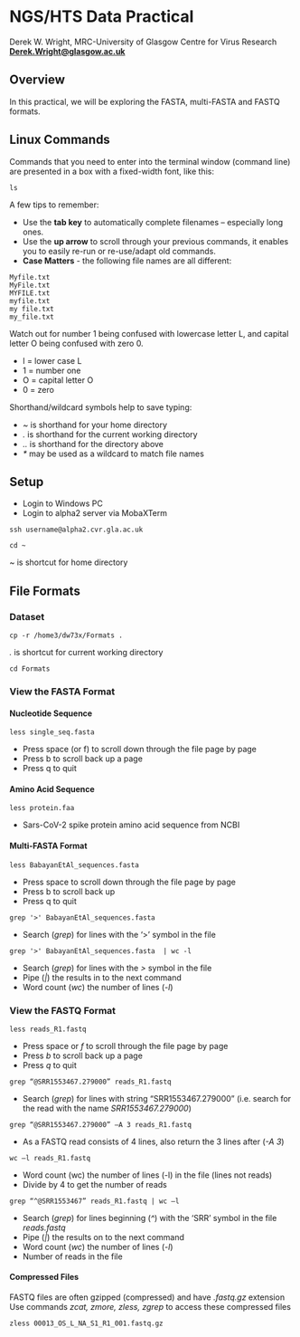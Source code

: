 # NGS/HTS Data Practical
Derek W. Wright, MRC-University of Glasgow Centre for Virus Research
[**Derek.Wright@glasgow.ac.uk**](mailto:Derek.Wright@glasgow.ac.uk)

## Overview
In this practical, we will be exploring the FASTA, multi-FASTA and FASTQ formats.

## Linux Commands
Commands that you need to enter into the terminal window (command line) are presented in a box with a fixed-width font, like this:
```
ls
```
A few tips to remember:
- Use the **tab key** to automatically complete filenames – especially long ones.
- Use the **up arrow** to scroll through your previous commands, it enables you to easily re-run or re-use/adapt old commands.
- **Case Matters** - the following file names are all different:
```
Myfile.txt
MyFile.txt
MYFILE.txt
myfile.txt
my file.txt
my_file.txt
```
Watch out for number 1 being confused with lowercase letter L, and capital letter O being confused with zero 0. 
- l = lower case L
- 1 = number one
- O = capital letter O
- 0 = zero

Shorthand/wildcard symbols help to save typing:
- *~* is shorthand for your home directory
- *.* is shorthand for the current working directory
- *..* is shorthand for the directory above
- *\** may be used as a wildcard to match file names

## Setup 
- Login to Windows PC
- Login to alpha2 server via MobaXTerm
```
ssh username@alpha2.cvr.gla.ac.uk
```
```
cd ~ 
```
~ is shortcut for home directory

## File Formats
### Dataset
```
cp -r /home3/dw73x/Formats .
```
*.* is shortcut for current working directory
```
cd Formats
```

### View the FASTA Format
#### Nucleotide Sequence
```
less single_seq.fasta
```
- Press space (or f) to scroll down through the file page by page
- Press b to scroll back up a page
- Press q to quit

#### Amino Acid Sequence
```
less protein.faa
```
- Sars-CoV-2 spike protein amino acid sequence from NCBI

#### Multi-FASTA Format
```
less BabayanEtAl_sequences.fasta 
```
- Press space to scroll down through the file page by page
- Press b to scroll back up
- Press q to quit
```
grep '>' BabayanEtAl_sequences.fasta
```
- Search (*grep*) for lines with the ‘>’ symbol in the file
```
grep '>' BabayanEtAl_sequences.fasta  | wc -l
```
- Search (*grep*) for lines with the *>* symbol in the file
- Pipe (*|*) the results in to the next command
- Word count (*wc*) the number of lines (*-l*)

### View the FASTQ Format
```
less reads_R1.fastq
```
- Press space or *f* to scroll through the file page by page
- Press *b* to scroll back up a page
- Press *q* to quit

```
grep “@SRR1553467.279000” reads_R1.fastq
```
- Search (*grep*) for lines with string “SRR1553467.279000” (i.e. search for the read with the name *SRR1553467.279000*)

```
grep “@SRR1553467.279000” –A 3 reads_R1.fastq
```
- As a FASTQ read consists of 4 lines, also return the 3 lines after (*-A 3*) 

```
wc –l reads_R1.fastq
```
- Word count (wc) the number of lines (-l) in the file (lines not reads)
- Divide by 4 to get the number of reads
```
grep “^@SRR1553467” reads_R1.fastq | wc –l
```
- Search (*grep*) for lines beginning (*^*) with the ‘SRR’ symbol in the file *reads.fastq*
- Pipe (*|*) the results on to the next command
- Word count (*wc*) the number of lines (*-l*)
- Number of reads in the file

#### Compressed Files
FASTQ files are often gzipped (compressed) and have *.fastq.gz* extension
Use commands *zcat, zmore, zless, zgrep* to access these compressed files
```
zless 00013_OS_L_NA_S1_R1_001.fastq.gz
```